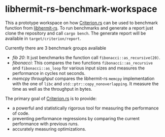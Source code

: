 # libhermit-rs-benchmark-workspace

This a prototype workspace on how [Criterion.rs](https://github.com/bheisler/criterion.rs) can be used to benchmark function from [libhermit-rs](https://github.com/hermitcore/libhermit-rs). To run benchmarks and generate a report just clone the repository and call `cargo bench`. The generate report will be available in `target/criterion/report`.

Currently there are 3 benchmark groups available

* _fib 20_: It just benchmarks the function call `fibonacci::as_recursive(20)`.
* _fibonacci_: This compares the two functions `fibonacci::as_recursive` and `fibonacci::as_loop` for various input sizes and measures the performance in cycles not seconds.
* _memcpy throughput_ compares the libhermit-rs `memcpy` implementation with the one of `libc` and `std::ptr::copy_nonoverlapping`. It measure the time as well as the throughput in bytes.

The primary goal of [Criterion.rs](https://github.com/bheisler/criterion.rs) is to provide:

* a powerful and statistically rigorous tool for measuring the performance of code.
* preventing performance regressions by comparing the current performance with previous runs.
* accurately measuring optimizations.

